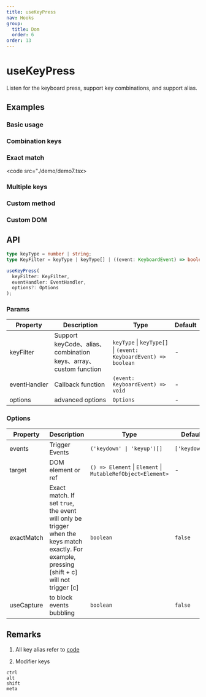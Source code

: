 ```yaml
---
title: useKeyPress
nav: Hooks
group:
  title: Dom
  order: 6
order: 13
---
```


# useKeyPress

Listen for the keyboard press, support key combinations, and support alias.

## Examples

### Basic usage

<code src="./demo/demo1.tsx"></code>

### Combination keys

<code src="./demo/demo6.tsx"></code>

### Exact match

<code src="./demo/demo7.tsx></code>

### Multiple keys

<code src="./demo/demo3.tsx"></code>

### Custom method

<code src="./demo/demo4.tsx"></code>

### Custom DOM

<code src="./demo/demo5.tsx"></code>

## API

```typescript
type keyType = number | string;
type KeyFilter = keyType | keyType[] | ((event: KeyboardEvent) => boolean);

useKeyPress(
  keyFilter: KeyFilter,
  eventHandler: EventHandler,
  options?: Options
);
```

### Params

| Property     | Description                                                      | Type                                                            | Default |
| ------------ | ---------------------------------------------------------------- | --------------------------------------------------------------- | ------- |
| keyFilter    | Support keyCode、alias、combination keys、array、custom function | `keyType` \| `keyType[]` \| `(event: KeyboardEvent) => boolean` | -       |
| eventHandler | Callback function                                                | `(event: KeyboardEvent) => void`                                | -       |
| options      | advanced options                                                 | `Options`                                                       | -       |

### Options

| Property   | Description                                                                                                                                    | Type                                                        | Default       |
| ---------- | ---------------------------------------------------------------------------------------------------------------------------------------------- | ----------------------------------------------------------- | ------------- |
| events     | Trigger Events                                                                                                                                 | `('keydown' \| 'keyup')[]`                                  | `['keydown']` |
| target     | DOM element or ref                                                                                                                             | `() => Element` \| `Element` \| `MutableRefObject<Element>` | -             |
| exactMatch | Exact match. If set `true`, the event will only be trigger when the keys match exactly. For example, pressing [shift + c] will not trigger [c] | `boolean`                                                   | `false`       |
| useCapture | to block events bubbling                                                                                                                       | `boolean`                                                   | `false`       |

## Remarks

1. All key alias refer to [code](https://github.com/alibaba/hooks/blob/master/packages/hooks/src/useKeyPress/index.ts#L21)

2. Modifier keys

```text
ctrl
alt
shift
meta
```

